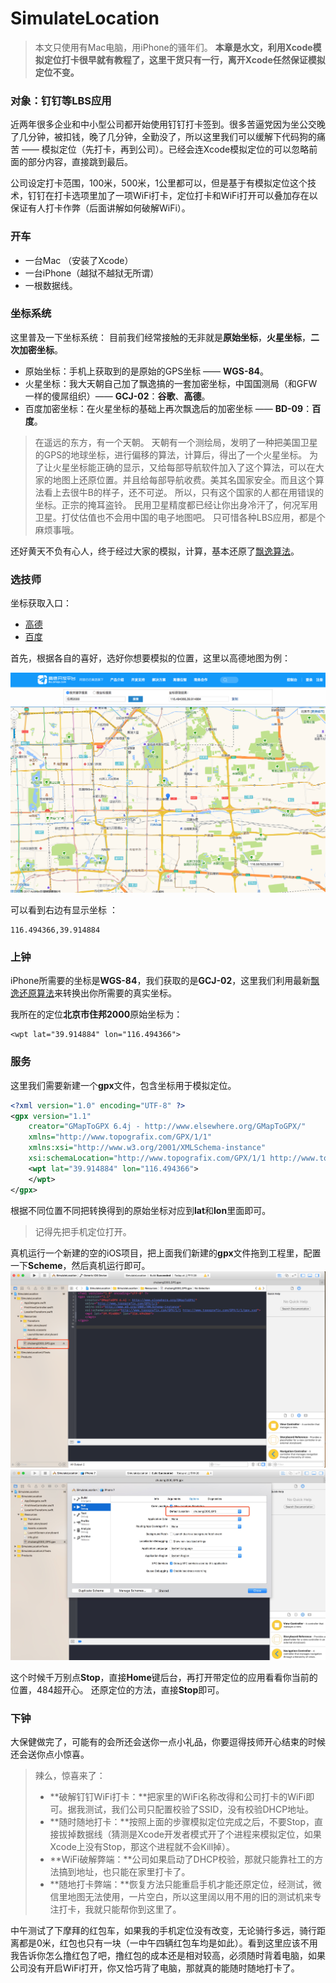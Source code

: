 # SimulateLocation
> 本文只使用有Mac电脑，用iPhone的骚年们。
> **本章是水文，利用Xcode模拟定位打卡很早就有教程了，这里干货只有一行，离开Xcode任然保证模拟定位不变。**

### 对象：钉钉等LBS应用

近两年很多企业和中小型公司都开始使用钉钉打卡签到。很多苦逼党因为坐公交晚了几分钟，被扣钱，晚了几分钟，全勤没了，所以这里我们可以缓解下代码狗的痛苦 —— 模拟定位（先打卡，再到公司）。已经会连Xcode模拟定位的可以忽略前面的部分内容，直接跳到最后。

公司设定打卡范围，100米，500米，1公里都可以，但是基于有模拟定位这个技术，钉钉在打卡选项里加了一项WiFi打卡，定位打卡和WiFi打开可以叠加存在以保证有人打卡作弊（后面讲解如何破解WiFi）。

### 开车

* 一台Mac （安装了Xcode）
* 一台iPhone（越狱不越狱无所谓）
* 一根数据线。

### 坐标系统

这里普及一下坐标系统：
目前我们经常接触的无非就是**原始坐标**，**火星坐标**，**二次加密坐标**。
* 原始坐标：手机上获取到的是原始的GPS坐标 —— **WGS-84**。
* 火星坐标：我大天朝自己加了飘逸搞的一套加密坐标，中国国测局（和GFW一样的傻屌组织）—— **GCJ-02**：**谷歌**、**高德**。
* 百度加密坐标：在火星坐标的基础上再次飘逸后的加密坐标 —— **BD-09**：**百度**。

> 在遥远的东方，有一个天朝。
天朝有一个测绘局，发明了一种把美国卫星的GPS的地球坐标，进行偏移的算法，计算后，得出了一个火星坐标。
为了让火星坐标能正确的显示，又给每部导航软件加入了这个算法，可以在大家的地图上还原位置。并且给每部导航收费。美其名国家安全。而且这个算法看上去很牛B的样子，还不可逆。
所以，只有这个国家的人都在用错误的坐标。正宗的掩耳盗铃。
民用卫星精度都已经让你出身冷汗了，何况军用卫星。打仗估值也不会用中国的电子地图吧。
只可惜各种LBS应用，都是个麻烦事哦。

还好黄天不负有心人，终于经过大家的模拟，计算，基本还原了[飘逸算法](https://github.com/googollee/eviltransform.git)。

### 选技师

坐标获取入口：
* [高德](http://lbs.amap.com/console/show/picker)
* [百度](http://api.map.baidu.com/lbsapi/getpoint/index.html)

首先，根据各自的喜好，选好你想要模拟的位置，这里以高德地图为例：

![高德地图](/PNG/0.png)

可以看到右边有显示坐标 ：
```
116.494366,39.914884

```

### 上钟

iPhone所需要的坐标是**WGS-84**，我们获取的是**GCJ-02**，这里我们利用最新[飘逸还原算法](https://github.com/googollee/eviltransform.git)来转换出你所需要的真实坐标。

我所在的定位**北京市住邦2000**原始坐标为：
```
<wpt lat="39.914884" lon="116.494366">
```

### 服务

这里我们需要新建一个**gpx**文件，包含坐标用于模拟定位。
```xml
<?xml version="1.0" encoding="UTF-8" ?>
<gpx version="1.1"
    creator="GMapToGPX 6.4j - http://www.elsewhere.org/GMapToGPX/"
    xmlns="http://www.topografix.com/GPX/1/1"
    xmlns:xsi="http://www.w3.org/2001/XMLSchema-instance"
    xsi:schemaLocation="http://www.topografix.com/GPX/1/1 http://www.topografix.com/GPX/1/1/gpx.xsd">
    <wpt lat="39.914884" lon="116.494366">
    </wpt>
</gpx>
```
根据不同位置不同把转换得到的原始坐标对应到**lat**和**lon**里面即可。

> 记得先把手机定位打开。

真机运行一个新建的空的iOS项目，把上面我们新建的**gpx**文件拖到工程里，配置一下**Scheme**，然后真机运行即可。
![gpx](/PNG/1.png)
![Scheme](/PNG/2.png)

这个时候千万别点**Stop**，直接**Home**键后台，再打开带定位的应用看看你当前的位置，484超开心。
还原定位的方法，直接**Stop**即可。

### 下钟

大保健做完了，可能有的会所还会送你一点小礼品，你要逗得技师开心结束的时候还会送你点小惊喜。
> 辣么，惊喜来了：
> * **破解钉钉WiFi打卡：**把家里的WiFi名称改得和公司打卡的WiFi即可。据我测试，我们公司只配置校验了SSID，没有校验DHCP地址。
> * **随时随地打卡：**按照上面的步骤模拟定位完成之后，不要Stop，直接拔掉数据线（猜测是Xcode开发者模式开了个进程来模拟定位，如果Xcode上没有Stop，那这个进程就不会Kill掉）。
> * **WiFi破解弊端：**公司如果启动了DHCP校验，那就只能靠社工的方法搞到地址，也只能在家里打卡了。  
> * **随地打卡弊端：**恢复方法只能重启手机才能还原定位，经测试，微信里地图无法使用，一片空白，所以这里阔以用不用的旧的测试机来专注打卡，我就只能帮你到这里了。

中午测试了下摩拜的红包车，如果我的手机定位没有改变，无论骑行多远，骑行距离都是0米，红包也只有一块（一中午四辆红包车均是如此）。看到这里应该不用我告诉你怎么撸红包了吧，撸红包的成本还是相对较高，必须随时背着电脑，如果公司没有开启WiFi打开，你又恰巧背了电脑，那就真的能随时随地打卡了。
